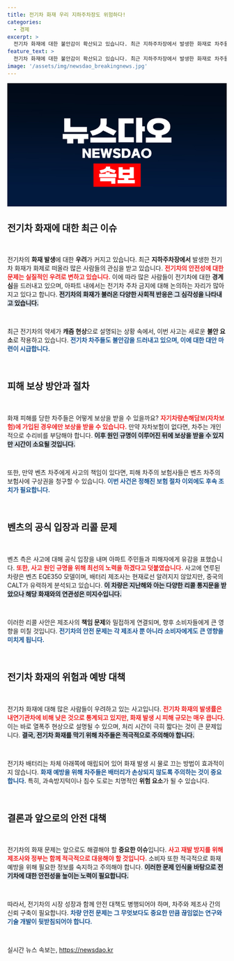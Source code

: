 ```yaml
---
title: 전기차 화재 우리 지하주차장도 위험하다!
categories:
  - 경제
excerpt: >
  전기차 화재에 대한 불안감이 확산되고 있습니다. 최근 지하주차장에서 발생한 화재로 차주들까지 불안감을 토로하는 상황. 피해 보상 절차와 전기차 안전 대책에 대해 알아봅니다.
feature_text: >
  전기차 화재에 대한 불안감이 확산되고 있습니다. 최근 지하주차장에서 발생한 화재로 차주들까지 불안감을 토로하는 상황. 피해 보상 절차와 전기차 안전 대책에 대해 알아봅니다.
image: '/assets/img/newsdao_breakingnews.jpg'
---
```


<p><img src="/assets/img/newsdao_breakingnews.jpg" alt="firstkoreanews 속보" /></p>

<h2 data-ke-size="size26">전기차 화재에 대한 최근 이슈</h2>

<p data-ke-size="size16">&nbsp;</p>

<p>전기차의 <strong>화재 발생</strong>에 대한 <strong>우려</strong>가 커지고 있습니다. 최근 <strong>지하주차장에서</strong> 발생한 전기차 화재가 화제로 떠올라 많은 사람들의 관심을 받고 있습니다. <b><span style="color: #ee2323;">전기차의 안전성에 대한 문제는 실질적인 우려로 변하고 있습니다.</span></b> 이에 따라 많은 사람들이 전기차에 대한 <strong>경계심</strong>을 드러내고 있으며, 아파트 내에서는 전기차 주차 금지에 대해 논의하는 자리가 많아지고 있다고 합니다. <b><span style="background-color: #21538527;">전기차의 화재가 불러온 다양한 사회적 반응은 그 심각성을 나타내고 있습니다.</span></b> </p>

<p data-ke-size="size16">&nbsp;</p>

<p>최근 전기차의 약세가 <strong>캐즘 현상</strong>으로 설명되는 상황 속에서, 이번 사고는 새로운 <strong>불안 요소</strong>로 작용하고 있습니다. <b><span style="color: #1a5490;">전기차 차주들도 불안감을 드러내고 있으며, 이에 대한 대안 마련이 시급합니다.</span></b> </p>

<p data-ke-size="size16">&nbsp;</p>

<h2 data-ke-size="size26">피해 보상 방안과 절차</h2>

<p data-ke-size="size16">&nbsp;</p>

<p>화재 피해를 당한 차주들은 어떻게 보상을 받을 수 있을까요? <b><span style="color: #ee2323;">자기차량손해담보(자차보험)에 가입된 경우에만 보상을 받을 수 있습니다.</span></b> 만약 자차보험이 없다면, 차주는 개인적으로 수리비를 부담해야 합니다. <b><span style="background-color: #21538527;">이후 원인 규명이 이루어진 뒤에 보상을 받을 수 있지만 시간이 소요될 것입니다.</span></b>  </p>

<p data-ke-size="size16">&nbsp;</p>

<p>또한, 만약 벤츠 차주에게 사고의 책임이 있다면, 피해 차주의 보험사들은 벤츠 차주의 보험사에 구상권을 청구할 수 있습니다. <b><span style="color: #1a5490;">이번 사건은 정해진 보험 절차 이외에도 후속 조치가 필요합니다.</span></b> </p>

<p data-ke-size="size16">&nbsp;</p>

<h2 data-ke-size="size26">벤츠의 공식 입장과 리콜 문제</h2>

<p data-ke-size="size16">&nbsp;</p>

<p>벤츠 측은 사고에 대해 공식 입장을 내며 아파트 주민들과 피해자에게 유감을 표했습니다. <b><span style="color: #ee2323;">또한, 사고 원인 규명을 위해 최선의 노력을 하겠다고 덧붙였습니다.</span></b> 사고에 연루된 차량은 벤츠 EQE350 모델이며, 배터리 제조사는 현재로선 알려지지 않았지만, 중국의 CALT가 유력하게 분석되고 있습니다. <b><span style="background-color: #21538527;">이 차량은 지난해와 아는 다양한 리콜 통지문을 받았으나 해당 화재와의 연관성은 미지수입니다.</span></b> </p>

<p data-ke-size="size16">&nbsp;</p>

<p>이러한 리콜 사안은 제조사의 <strong>책임 문제</strong>와 밀접하게 연결되며, 향후 소비자들에게 큰 영향을 미칠 것입니다. <b><span style="color: #1a5490;">전기차의 안전 문제는 각 제조사 뿐 아니라 소비자에게도 큰 영향을 미치게 됩니다.</span></b> </p>

<p data-ke-size="size16">&nbsp;</p>

<h2 data-ke-size="size26">전기차 화재의 위험과 예방 대책</h2>

<p data-ke-size="size16">&nbsp;</p>

<p>전기차 화재에 대해 많은 사람들이 우려하고 있는 사고입니다. <b><span style="color: #ee2323;">전기차 화재의 발생률은 내연기관차에 비해 낮은 것으로 통계되고 있지만, 화재 발생 시 피해 규모는 매우 큽니다.</span></b> 이는 바로 열폭주 현상으로 설명될 수 있으며, 처리 시간이 극히 짧다는 것이 큰 문제입니다. <b><span style="background-color: #21538527;">결국, 전기차 화재를 막기 위해 차주들은 적극적으로 주의해야 합니다.</span></b> </p>

<p data-ke-size="size16">&nbsp;</p>

<p>전기차 배터리는 차체 아래쪽에 매립되어 있어 화재 발생 시 물로 끄는 방법이 효과적이지 않습니다. <b><span style="color: #1a5490;">화재 예방을 위해 차주들은 배터리가 손상되지 않도록 주의하는 것이 중요합니다.</span></b> 특히, 과속방지턱이나 침수 도로는 치명적인 <strong>위험 요소</strong>가 될 수 있습니다. </p>

<p data-ke-size="size16">&nbsp;</p>

<h2 data-ke-size="size26">결론과 앞으로의 안전 대책</h2>

<p data-ke-size="size16">&nbsp;</p>

<p>전기차의 화재 문제는 앞으로도 해결해야 할 <strong>중요한 이슈</strong>입니다. <b><span style="color: #ee2323;">사고 재발 방지를 위해 제조사와 정부는 함께 적극적으로 대응해야 할 것입니다.</span></b> 소비자 또한 적극적으로 화재 예방을 위해 필요한 정보를 숙지하고 주의해야 합니다. <b><span style="background-color: #21538527;">이러한 문제 인식을 바탕으로 전기차에 대한 안전성을 높이는 노력이 필요합니다.</span></b> </p>

<p data-ke-size="size16">&nbsp;</p>

<p>따라서, 전기차의 시장 성장과 함께 안전 대책도 병행되어야 하며, 차주와 제조사 간의 신뢰 구축이 필요합니다. <b><span style="color: #1a5490;">차량 안전 문제는 그 무엇보다도 중요한 만큼 끊임없는 연구와 기술 개발이 뒷받침되어야 합니다.</span></b> </p>

<p data-ke-size="size16">&nbsp;</p>
실시간 뉴스 속보는, <a href="https://newsdao.kr" rel="dofollow">https://newsdao.kr</a>


